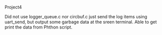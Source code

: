 Project4

Did not use logger_queue.c nor circbuf.c
just send the log items using uart_send, but output some garbage data at the sreen terminal. 
Able to get print the data from Phthon script. 

